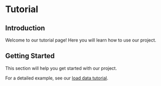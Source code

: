 # Tutorial

## Introduction

Welcome to our tutorial page! Here you will learn how to use our project.

## Getting Started

This section will help you get started with our project.

For a detailed example, see our [load data tutorial](tutorial/notebook/test_load_data.ipynb).